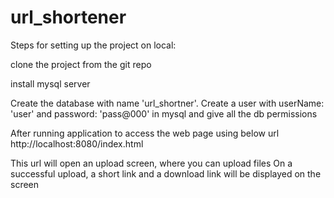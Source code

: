 # url_shortener

Steps for setting up the project on local:

clone the project from the git repo

install mysql server

Create the database with name 'url_shortner'.
Create a user with userName: 'user' and password: 'pass@000' in mysql and give all the db permissions

After running application to access the web page using below url
http://localhost:8080/index.html

This url will open an upload screen, where you can upload files
On a successful upload, a short link and a download link will be displayed on the screen
